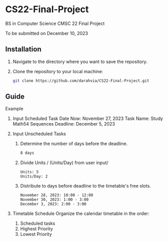 # CS22-Final-Project

BS in Computer Science 
CMSC 22 Final Project

To be submitted on December 10, 2023

## Installation
1. Navigate to the directory where you want to save the repository. 
2. Clone the repository to your local machine:

   ```bash
   git clone https://github.com/darahvia/CS22-Final-Project.git

## Guide
Example

1. Input Scheduled Task
Date Now: November 27, 2023
Task Name: Study Math54 Sequences
Deadline: December 5, 2023

2. Input Unscheduled Tasks

   1. Determine the number of days before the deadline.
      ```bash
      8 days

   2. Divide Units / (Units/Day) from user input/
      ```
      Units: 5
      Units/Day: 2

   3. Distribute to days before deadline to the timetable's free slots.
      ```
      November 28, 2023: 10:00 - 12:00 
      November 30, 2023: 1:00 - 3:00
      December 3, 2023: 2:00 - 3:00

3. Timetable Schedule
   Organize the calendar timetable in the order:
   1. Scheduled tasks
   2. Highest Priority
   3. Lowest Priority